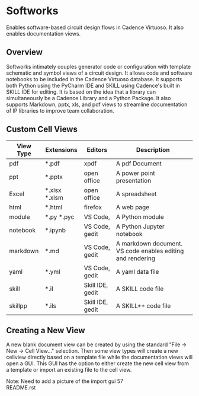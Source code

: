# Softworks

Enables software-based circuit design flows in Cadence Virtuoso.  It also enables documentation views.

## Overview

Softworks intimately couples generator code or configuration with template schematic and symbol views of a circuit design.
It allows code and software notebooks to be included in the Cadence Virtuoso database.  It supports both Python using
the PyCharm IDE and SKILL using Cadence's built in SKILL IDE for editing.  It is based on the idea that a library can
simultaneously be a Cadence Library and a Python Package.  It also supports Markdown, pptx, xls, and pdf views to
streamline documentation of IP libraries to improve team collaboration.

## Custom Cell Views


| View Type   | Extensions    | Editors          | Description                  |
| ----------- | ------------- | ---------------- | ---------------------------- |
| pdf         | *.pdf         | xpdf             | A pdf Document              |
| ppt         | *.pptx        | open office      | A power point presentation  |
| Excel       | *.xlsx *.xlsm | open office      | A spreadsheet               |
| html        | *.html        | firefox          | A web page                  |
| module      | *.py *.pyc    | VS Code,         | A Python module             |
| notebook    | *.ipynb       | VS Code, gedit   | A Python Jupyter notebook   |
| markdown    | *.md          | VS Code, gedit   | A markdown document. VS code enables editing and rendering |
| yaml        | *.yml         | VS Code, gedit   | A yaml data file            |
| skill       | *.il          | Skill IDE, gedit | A SKILL code file           |
| skillpp     | *.ils         | Skill IDE, gedit | A SKILL++ code file         |


Creating a New View
-------------------

A new blank document view can be created by using the standard "File -> New -> Cell View..." selection.
Then some view types will create a new cellview directly based on a template file while the
documentation views will open a GUI.  This GUI has the option to either create the new cell view from a template or
import an existing file to the cell view.


 Note: Need to add a picture of the import gui
 57  
README.rst

